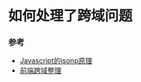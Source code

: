 # 如何处理了跨域问题

### 参考

* [Javascript的jsonp原理](https://github.com/Wscats/Good-text-Share/issues/55)
* [前端跨域整理](https://juejin.im/post/5815f4abbf22ec006893b431)